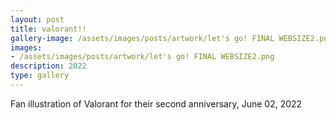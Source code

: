 ```yaml
---
layout: post
title: valorant!!
gallery-image: /assets/images/posts/artwork/let's go! FINAL WEBSIZE2.png
images: 
- /assets/images/posts/artwork/let's go! FINAL WEBSIZE2.png
description: 2022
type: gallery
---
```


Fan illustration of Valorant for their second anniversary, June 02, 2022

